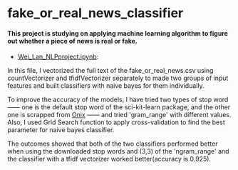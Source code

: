 # fake_or_real_news_classifier
#### This project is studying on applying machine learning algorithm to figure out whether a piece of news is real or fake.
* [Wei_Lan_NLPproject.ipynb](https://github.com/Lanwei02/fake_or_real_news_classifier/blob/master/Wei_Lan_NLPproject.ipynb): 

In this file, I vectorized the full text of the fake_or_real_news.csv using countVectorizer and tfidfVectorizer separately to made two groups of input features and built classifiers with naive bayes for them individually.

To improve the accuracy of the models, I have tried two types of stop word  —— one is the default stop word of the sci-kit-learn package, and the other one is scrapped from [Onix](http://www.lextek.com/manuals/onix/stopwords1.html) —— and tried 'gram_range' with different values. Also, I used Grid Search function to apply cross-validation to find the best parameter for naive bayes classifier. 

The outcomes showed that both of the two classifiers performed better when using the downloaded stop words and (3,3) of the 'ngram_range' and the classifier with a tfidf vectorizer worked better(accuracy is 0.925).


